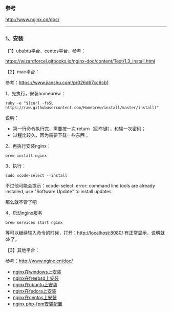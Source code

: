 ### 参考

http://www.nginx.cn/doc/

---

### 1、安装

【1】ububtu平台、centos平台，参考：

https://wizardforcel.gitbooks.io/nginx-doc/content/Text/1.3_install.html

【2】mac平台：

参考：https://www.jianshu.com/p/026d67cc6cb1

1、先执行，安装homebrew：

```
ruby -e "$(curl -fsSL https://raw.githubusercontent.com/Homebrew/install/master/install)"
```

说明：

* 第一行命令执行完，需要按一次 return（回车键），和输一次密码；
* 过程比较久，因为需要下载一些东西；

2、再执行安装nginx：

```
brew install nginx
```

3、执行：

```
sudo xcode-select --install
```

不过他可能会提示：xcode-select: error: command line tools are already installed, use "Software Update" to install updates

那么就不管了吧

4、启动nginx服务

```
brew services start nginx
```

等可以继续输入命令的时候，打开：<a href='http://localhost:8080/'>http://localhost:8080/</a> 有正常显示，说明就ok了。

【3】其他平台：

参考：http://www.nginx.cn/doc/

<ul>
<li><a href="http://www.nginx.cn/doc/setup/nginx-windows.html">nginx在windows上安装</a></li>
<li><a href="http://www.nginx.cn/doc/setup/nginx-freebsd.html">nginx在freebsd上安装</a></li>
<li><a href="http://www.nginx.cn/doc/setup/nginx-ubuntu.html">nginx在ubuntu上安装</a></li>
<li><a href="http://www.nginx.cn/doc/setup/nginx-fedora.html">nginx在fedora上安装</a></li>
<li><a href="http://blog.s135.com/nginx_php_v5/" target="_blank">nginx在centos上安装</a></li>
<li><a href="http://www.nginx.cn/231.html" target="_blank" title="php-fpm安装配置">nginx php-fpm安装配置</a></li>
</ul>
